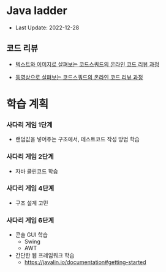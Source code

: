 # Java ladder

- Last Update: 2022-12-28

## 코드 리뷰

* [텍스트와 이미지로 살펴보는 코드스쿼드의 온라인 코드 리뷰 과정](https://github.com/code-squad/codesquad-docs/blob/master/codereview/README.md)

* [동영상으로 살펴보는 코드스쿼드의 온라인 코드 리뷰 과정](https://youtube.com/watch?v=lFinZfu3QO0&si=EnSIkaIECMiOmarE)

# 학습 계획

### 사다리 게임 1단계
- 랜덤값을 넣어주는 구조에서, 테스트코드 작성 방법 학습

### 사다리 게임 2단계
- 자바 클린코드 학습

### 사다리 게임 4단계
- 구조 설계 고민

### 사다리 게임 6단계
- 콘솔 GUI 학습
  - Swing
  - AWT
- 간단한 웹 프레임워크 학습
  - https://javalin.io/documentation#getting-started 